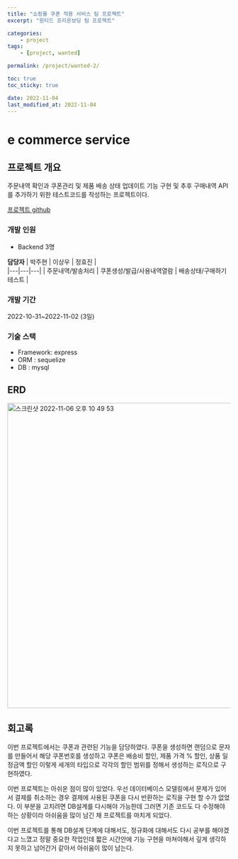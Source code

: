 ```yaml
---
title: "쇼핑몰 쿠폰 적용 서비스 팀 프로젝트"
excerpt: "원티드 프리온보딩 팀 프로젝트"

categories:
    - project
tags:
    - [project, wanted]

permalink: /project/wanted-2/

toc: true
toc_sticky: true

date: 2022-11-04
last_modified_at: 2022-11-04
---
```


# e commerce service

## 프로젝트 개요

주문내역 확인과 쿠폰관리 및 제품 배송 상태 업데이트 기능 구현 및 추후 구매내역 API를 추가하기 위한 테스트코드를 작성하는 프로젝트이다.

[프로젝트 github](https://github.com/PreOnboarding-Team-F/e_commerce_management)

### 개발 인원
- Backend 3명

**담당자**
| 박주현  | 이상우 | 정효진 |  
|---|---|---|
| 주문내역/발송처리 | 쿠폰생성/발급/사용내역열람 | 배송상태/구매하기 테스트 |  

### 개발 기간
2022-10-31~2022-11-02 (3일)

### 기술 스택
- Framework: express
- ORM : sequelize
- DB : mysql

## ERD
<img width="689" alt="스크린샷 2022-11-06 오후 10 49 53" src="https://user-images.githubusercontent.com/70467297/200174677-8f99e4aa-3cdb-4377-80df-546ec001e17c.png">

## 회고록

이번 프로젝트에서는 쿠폰과 관련된 기능을 담당하였다. 쿠폰을 생성하면 랜덤으로 문자를 만들어서 해당 쿠폰번호를 생성하고 쿠폰은 배송비 할인, 제품 가격 % 할인, 상품 일정금액 할인 이렇게 세개의 타입으로 각각의 할인 범위를 정해서 생성하는 로직으로 구현하였다. 

이번 프로젝트는 아쉬운 점이 많이 있었다. 우선 데이터베이스 모델링에서 문제가 있어서 결제를 취소하는 경우 결제에 사용된 쿠폰을 다시 반환하는 로직을 구현 할 수가 없었다. 이 부분을 고치려면 DB설계를 다시해야 가능한데 그러면 기존 코드도 다 수정해야하는 상황이라 아쉬움을 많이 남긴 채 프로젝트를 마치게 되었다. 

이번 프로젝트를 통해 DB설계 단계에 대해서도, 정규화에 대해서도 다시 공부를 해야겠다고 느꼈고 정말 중요한 작업인데 짧은 시간안에 기능 구현을 마쳐야해서 깊게 생각하지 못하고 넘어간거 같아서 아쉬움이 많이 남는다. 